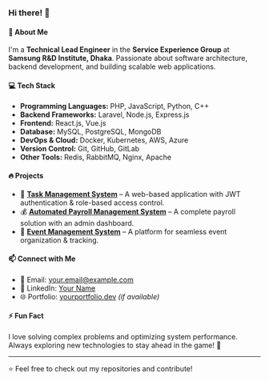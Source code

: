 ### Hi there! 👋

#### 🚀 About Me
I'm a **Technical Lead Engineer** in the **Service Experience Group** at **Samsung R&D Institute, Dhaka**. Passionate about software architecture, backend development, and building scalable web applications.

#### 💻 Tech Stack
- **Programming Languages:** PHP, JavaScript, Python, C++
- **Backend Frameworks:** Laravel, Node.js, Express.js
- **Frontend:** React.js, Vue.js
- **Database:** MySQL, PostgreSQL, MongoDB
- **DevOps & Cloud:** Docker, Kubernetes, AWS, Azure
- **Version Control:** Git, GitHub, GitLab
- **Other Tools:** Redis, RabbitMQ, Nginx, Apache

#### 🔥 Projects
- 🌟 [**Task Management System**](https://github.com/yourusername/task-management-system) – A web-based application with JWT authentication & role-based access control.
- 💰 [**Automated Payroll Management System**](https://github.com/yourusername/payroll-management-system) – A complete payroll solution with an admin dashboard.
- 🎉 [**Event Management System**](https://github.com/yourusername/event-management-system) – A platform for seamless event organization & tracking.

#### 📫 Connect with Me
- 📧 Email: [your.email@example.com](mailto:your.email@example.com)
- 💼 LinkedIn: [Your Name](https://www.linkedin.com/in/yourprofile)
- 🌐 Portfolio: [yourportfolio.dev](https://yourportfolio.dev) *(if available)*

#### ⚡ Fun Fact
I love solving complex problems and optimizing system performance. Always exploring new technologies to stay ahead in the game! 🚀

---
⭐️ Feel free to check out my repositories and contribute!
